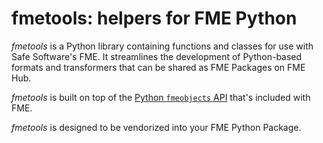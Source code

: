 # fmetools: helpers for FME Python

_fmetools_ is a Python library containing functions and classes for use with
Safe Software's FME. It streamlines the development of Python-based
formats and transformers that can be shared as FME Packages on FME Hub.

_fmetools_ is built on top of the
[Python `fmeobjects` API](https://docs.safe.com/fme/html/fmepython/index.html)
that's included with FME.

_fmetools_ is designed to be vendorized into your FME Python Package.
